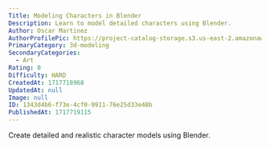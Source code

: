 ```yaml
---
Title: Modeling Characters in Blender
Description: Learn to model detailed characters using Blender.
Author: Oscar Martinez
AuthorProfilePic: https://project-catalog-storage.s3.us-east-2.amazonaws.com/images/pfp.png
PrimaryCategory: 3d-modeling
SecondaryCategories:
  - Art
Rating: 0
Difficulty: HARD
CreatedAt: 1717718968
UpdatedAt: null
Image: null
ID: 1343d4b6-f73e-4cf0-9911-76e25d33e48b
PublishedAt: 1717719115
---
```


Create detailed and realistic character models using Blender.
